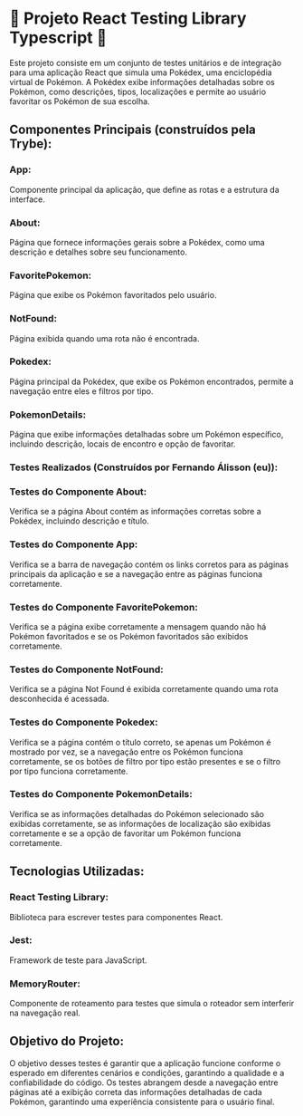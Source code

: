 # :construction: Projeto React Testing Library Typescript :construction:
Este projeto consiste em um conjunto de testes unitários e de integração para uma aplicação React que simula uma Pokédex, uma enciclopédia virtual de Pokémon. A Pokédex exibe informações detalhadas sobre os Pokémon, como descrições, tipos, localizações e permite ao usuário favoritar os Pokémon de sua escolha.

## Componentes Principais (construídos pela Trybe): 

### App: 
Componente principal da aplicação, que define as rotas e a estrutura da interface.

### About: 
Página que fornece informações gerais sobre a Pokédex, como uma descrição e detalhes sobre seu funcionamento.

### FavoritePokemon: 
Página que exibe os Pokémon favoritados pelo usuário.

### NotFound: 
Página exibida quando uma rota não é encontrada.

### Pokedex: 
Página principal da Pokédex, que exibe os Pokémon encontrados, permite a navegação entre eles e filtros por tipo.

### PokemonDetails:
 Página que exibe informações detalhadas sobre um Pokémon específico, incluindo descrição, locais de encontro e opção de favoritar.

### Testes Realizados (Construídos por Fernando Álisson (eu)):

### Testes do Componente About: 
Verifica se a página About contém as informações corretas sobre a Pokédex, incluindo descrição e título.

### Testes do Componente App: 
Verifica se a barra de navegação contém os links corretos para as páginas principais da aplicação e se a navegação entre as páginas funciona corretamente.

### Testes do Componente FavoritePokemon: 
Verifica se a página exibe corretamente a mensagem quando não há Pokémon favoritados e se os Pokémon favoritados são exibidos corretamente.

### Testes do Componente NotFound: 
Verifica se a página Not Found é exibida corretamente quando uma rota desconhecida é acessada.

### Testes do Componente Pokedex: 
Verifica se a página contém o título correto, se apenas um Pokémon é mostrado por vez, se a navegação entre os Pokémon funciona corretamente, se os botões de filtro por tipo estão presentes e se o filtro por tipo funciona corretamente.

### Testes do Componente PokemonDetails: 
Verifica se as informações detalhadas do Pokémon selecionado são exibidas corretamente, se as informações de localização são exibidas corretamente e se a opção de favoritar um Pokémon funciona corretamente.

## Tecnologias Utilizadas:

### React Testing Library: 
Biblioteca para escrever testes para componentes React.
### Jest: 
Framework de teste para JavaScript.
### MemoryRouter: 
Componente de roteamento para testes que simula o roteador sem interferir na navegação real.
## Objetivo do Projeto:

O objetivo desses testes é garantir que a aplicação funcione conforme o esperado em diferentes cenários e condições, garantindo a qualidade e a confiabilidade do código. Os testes abrangem desde a navegação entre páginas até a exibição correta das informações detalhadas de cada Pokémon, garantindo uma experiência consistente para o usuário final.
